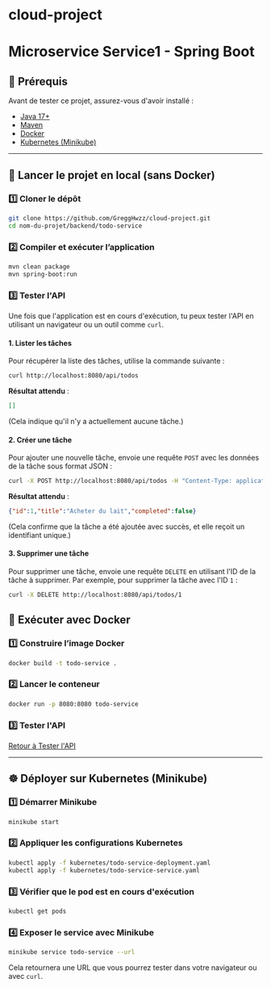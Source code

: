 # cloud-project

# Microservice Service1 - Spring Boot

## 📌 Prérequis
Avant de tester ce projet, assurez-vous d'avoir installé :
- [Java 17+](https://adoptium.net/)
- [Maven](https://maven.apache.org/download.cgi)
- [Docker](https://www.docker.com/)
- [Kubernetes (Minikube)](https://minikube.sigs.k8s.io/docs/start/)

---

## 🚀 Lancer le projet en local (sans Docker)
### 1️⃣ Cloner le dépôt
```bash
git clone https://github.com/GreggHwzz/cloud-project.git
cd nom-du-projet/backend/todo-service
```

### 2️⃣ Compiler et exécuter l’application
```bash
mvn clean package
mvn spring-boot:run
```

### 3️⃣ Tester l'API
Une fois que l'application est en cours d'exécution, tu peux tester l'API en utilisant un navigateur ou un outil comme `curl`.

#### 1. **Lister les tâches**
   Pour récupérer la liste des tâches, utilise la commande suivante :
   ```bash
   curl http://localhost:8080/api/todos
   ```
   **Résultat attendu** :
   ```json
   []
   ```
   (Cela indique qu'il n'y a actuellement aucune tâche.)

#### 2. **Créer une tâche**
   Pour ajouter une nouvelle tâche, envoie une requête `POST` avec les données de la tâche sous format JSON :
   ```bash
   curl -X POST http://localhost:8080/api/todos -H "Content-Type: application/json" -d '{"title":"Acheter du lait","completed":false}'
   ```
   **Résultat attendu** :
   ```json
   {"id":1,"title":"Acheter du lait","completed":false}
   ```
   (Cela confirme que la tâche a été ajoutée avec succès, et elle reçoit un identifiant unique.)

#### 3. **Supprimer une tâche**
   Pour supprimer une tâche, envoie une requête `DELETE` en utilisant l'ID de la tâche à supprimer. Par exemple, pour supprimer la tâche avec l'ID `1` :
   ```bash
   curl -X DELETE http://localhost:8080/api/todos/1
   ```


## 🐳 Exécuter avec Docker
### 1️⃣ Construire l’image Docker
```bash
docker build -t todo-service .
```

### 2️⃣ Lancer le conteneur
```bash
docker run -p 8080:8080 todo-service
```

### 3️⃣ Tester l'API

[Retour à Tester l'API](#3️⃣-tester-lapi)

---

## ☸️ Déployer sur Kubernetes (Minikube)
### 1️⃣ Démarrer Minikube
```bash
minikube start
```

### 2️⃣ Appliquer les configurations Kubernetes
```bash
kubectl apply -f kubernetes/todo-service-deployment.yaml
kubectl apply -f kubernetes/todo-service-service.yaml
```

### 3️⃣ Vérifier que le pod est en cours d'exécution
```bash
kubectl get pods
```

### 4️⃣ Exposer le service avec Minikube
```bash
minikube service todo-service --url
```
Cela retournera une URL que vous pourrez tester dans votre navigateur ou avec `curl`.

